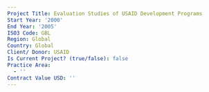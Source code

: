 ```yaml
---
Project Title: Evaluation Studies of USAID Development Programs
Start Year: '2000'
End Year: '2005'
ISO3 Code: GBL
Region: Global
Country: Global
Client/ Donor: USAID
Is Current Project? (true/false): false
Practice Area:
  - ''
Contract Value USD: ''
---
```

